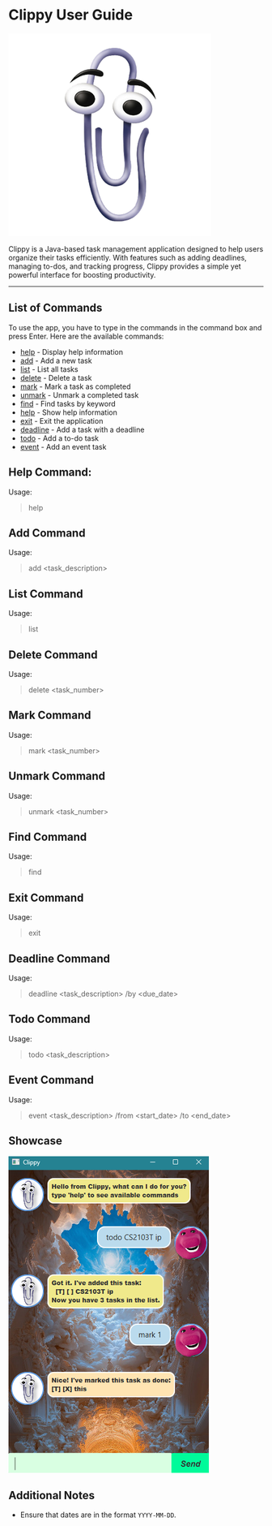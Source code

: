 # Clippy User Guide

![clippy.png](../src/main/resources/images/clippy.png)

Clippy is a Java-based task management application designed to help users organize their tasks efficiently. With features such as adding deadlines, managing to-dos, and tracking progress, Clippy provides a simple yet powerful interface for boosting productivity.

---

## List of Commands
To use the app, you have to type in the commands in the command box and press Enter. Here are the available commands:

- [help](#help-command) - Display help information
- [add](#add-command) - Add a new task 
- [list](#list-command) - List all tasks
- [delete](#delete-command) - Delete a task
- [mark](#mark-command) - Mark a task as completed
- [unmark](#unmark-command) - Unmark a completed task
- [find](#find-command) - Find tasks by keyword
- [help](#help-command) - Show help information
- [exit](#exit-command) - Exit the application
- [deadline](#deadline-command) - Add a task with a deadline
- [todo](#todo-command) - Add a to-do task
- [event](#event-command) - Add an event task


## Help Command:
Usage:
> help
## Add Command
Usage:
> add <task_description>
## List Command
Usage:
> list
## Delete Command
Usage:
> delete <task_number>
## Mark Command
Usage:
> mark <task_number>
## Unmark Command
Usage:
> unmark <task_number>
## Find Command
Usage:
> find <keyword>
## Exit Command
Usage:
> exit
## Deadline Command
Usage:
> deadline <task_description> /by <due_date>
## Todo Command
Usage:
> todo <task_description>
## Event Command
Usage:
> event <task_description> /from <start_date> /to <end_date>
## Showcase
![Ui.png](Ui.png)
## Additional Notes
- Ensure that dates are in the format `YYYY-MM-DD`.

